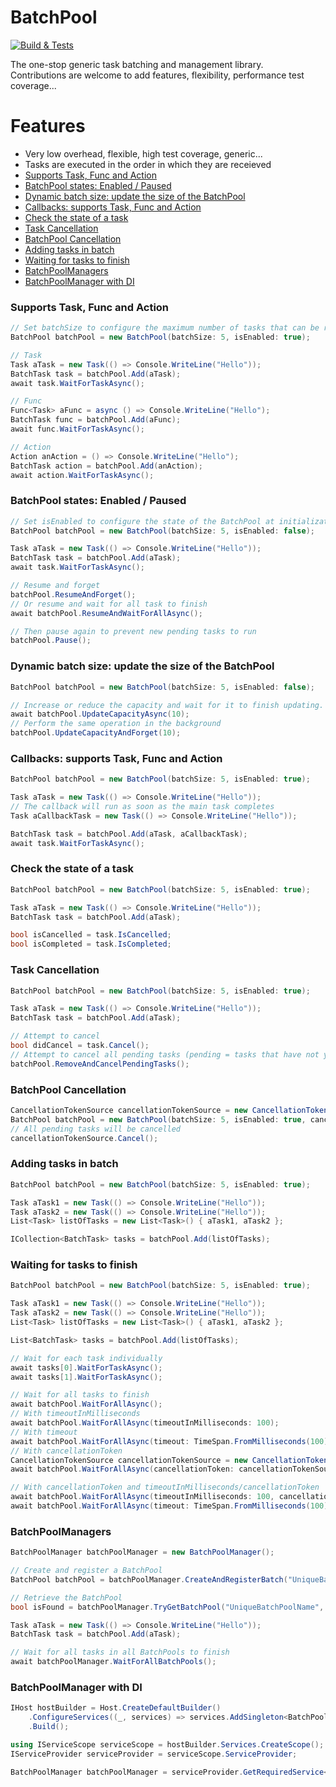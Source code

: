 # BatchPool

[![Build & Tests](https://github.com/heathbm/BatchPool/actions/workflows/dotnet.yml/badge.svg)](https://github.com/heathbm/BatchPool/actions/workflows/dotnet.yml)

The one-stop generic task batching and management library.  
Contributions are welcome to add features, flexibility, performance test coverage...  

# Features

- Very low overhead, flexible, high test coverage, generic...
- Tasks are executed in the order in which they are receieved  
- [Supports Task, Func and Action](#supports-task--func-and-action)
- [BatchPool states: Enabled / Paused](#batchpool-states--enabled---paused)
- [Dynamic batch size: update the size of the BatchPool](#dynamic-batch-size--update-the-size-of-the-batchpool)
- [Callbacks: supports Task, Func and Action](#callbacks--supports-task--func-and-action)
- [Check the state of a task](#check-the-state-of-a-task)
- [Task Cancellation](#task-cancellation)
- [BatchPool Cancellation](#batchpool-cancellation)
- [Adding tasks in batch](#adding-tasks-in-batch)
- [Waiting for tasks to finish](#waiting-for-tasks-to-finish)
- [BatchPoolManagers](#batchpoolmanagers)
- [BatchPoolManager with DI](#batchpoolmanager-with-di)

### Supports Task, Func and Action

```C#
// Set batchSize to configure the maximum number of tasks that can be run concurrently
BatchPool batchPool = new BatchPool(batchSize: 5, isEnabled: true);

// Task
Task aTask = new Task(() => Console.WriteLine("Hello"));
BatchTask task = batchPool.Add(aTask);
await task.WaitForTaskAsync();

// Func
Func<Task> aFunc = async () => Console.WriteLine("Hello");
BatchTask func = batchPool.Add(aFunc);
await func.WaitForTaskAsync();

// Action
Action anAction = () => Console.WriteLine("Hello");
BatchTask action = batchPool.Add(anAction);
await action.WaitForTaskAsync();
```

### BatchPool states: Enabled / Paused

```C#
// Set isEnabled to configure the state of the BatchPool at initialization
BatchPool batchPool = new BatchPool(batchSize: 5, isEnabled: false);

Task aTask = new Task(() => Console.WriteLine("Hello"));
BatchTask task = batchPool.Add(aTask);
await task.WaitForTaskAsync();

// Resume and forget
batchPool.ResumeAndForget();
// Or resume and wait for all task to finish
await batchPool.ResumeAndWaitForAllAsync();

// Then pause again to prevent new pending tasks to run
batchPool.Pause();
```

### Dynamic batch size: update the size of the BatchPool

```C#
BatchPool batchPool = new BatchPool(batchSize: 5, isEnabled: false);

// Increase or reduce the capacity and wait for it to finish updating. (The BatchPool will need to wait if a reduction is requested while it is currently processing)
await batchPool.UpdateCapacityAsync(10);
// Perform the same operation in the background
batchPool.UpdateCapacityAndForget(10);
```

### Callbacks: supports Task, Func and Action

```C#
BatchPool batchPool = new BatchPool(batchSize: 5, isEnabled: true);

Task aTask = new Task(() => Console.WriteLine("Hello"));
// The callback will run as soon as the main task completes
Task aCallbackTask = new Task(() => Console.WriteLine("Hello"));

BatchTask task = batchPool.Add(aTask, aCallbackTask);
await task.WaitForTaskAsync();
```

### Check the state of a task

```C#
BatchPool batchPool = new BatchPool(batchSize: 5, isEnabled: true);

Task aTask = new Task(() => Console.WriteLine("Hello"));
BatchTask task = batchPool.Add(aTask);

bool isCancelled = task.IsCancelled;
bool isCompleted = task.IsCompleted;
```

### Task Cancellation

```C#
BatchPool batchPool = new BatchPool(batchSize: 5, isEnabled: true);

Task aTask = new Task(() => Console.WriteLine("Hello"));
BatchTask task = batchPool.Add(aTask);

// Attempt to cancel
bool didCancel = task.Cancel();
// Attempt to cancel all pending tasks (pending = tasks that have not yet started processing due to the batch size, or the paused state of the BatchPool)
batchPool.RemoveAndCancelPendingTasks();
```

### BatchPool Cancellation

```C#
CancellationTokenSource cancellationTokenSource = new CancellationTokenSource();
BatchPool batchPool = new BatchPool(batchSize: 5, isEnabled: true, cancellationToken: cancellationTokenSource.Token);
// All pending tasks will be cancelled
cancellationTokenSource.Cancel();
```

### Adding tasks in batch

```C#
BatchPool batchPool = new BatchPool(batchSize: 5, isEnabled: true);

Task aTask1 = new Task(() => Console.WriteLine("Hello"));
Task aTask2 = new Task(() => Console.WriteLine("Hello"));
List<Task> listOfTasks = new List<Task>() { aTask1, aTask2 };

ICollection<BatchTask> tasks = batchPool.Add(listOfTasks);
```

### Waiting for tasks to finish

```C#
BatchPool batchPool = new BatchPool(batchSize: 5, isEnabled: true);

Task aTask1 = new Task(() => Console.WriteLine("Hello"));
Task aTask2 = new Task(() => Console.WriteLine("Hello"));
List<Task> listOfTasks = new List<Task>() { aTask1, aTask2 };

List<BatchTask> tasks = batchPool.Add(listOfTasks);

// Wait for each task individually
await tasks[0].WaitForTaskAsync();
await tasks[1].WaitForTaskAsync();

// Wait for all tasks to finish
await batchPool.WaitForAllAsync();
// With timeoutInMilliseconds
await batchPool.WaitForAllAsync(timeoutInMilliseconds: 100);
// With timeout
await batchPool.WaitForAllAsync(timeout: TimeSpan.FromMilliseconds(100));
// With cancellationToken
CancellationTokenSource cancellationTokenSource = new CancellationTokenSource();
await batchPool.WaitForAllAsync(cancellationToken: cancellationTokenSource.Token);

// With cancellationToken and timeoutInMilliseconds/cancellationToken
await batchPool.WaitForAllAsync(timeoutInMilliseconds: 100, cancellationTokenSource.Token);
await batchPool.WaitForAllAsync(timeout: TimeSpan.FromMilliseconds(100), cancellationTokenSource.Token);
```

### BatchPoolManagers

```C#
BatchPoolManager batchPoolManager = new BatchPoolManager();

// Create and register a BatchPool
BatchPool batchPool = batchPoolManager.CreateAndRegisterBatch("UniqueBatchPoolName", batchSize: 5, isEnabled: true);

// Retrieve the BatchPool
bool isFound = batchPoolManager.TryGetBatchPool("UniqueBatchPoolName", out BatchPool retrievedBatchPool);

Task aTask = new Task(() => Console.WriteLine("Hello"));
BatchTask task = batchPool.Add(aTask);

// Wait for all tasks in all BatchPools to finish
await batchPoolManager.WaitForAllBatchPools();
```

### BatchPoolManager with DI

```C#
IHost hostBuilder = Host.CreateDefaultBuilder()
    .ConfigureServices((_, services) => services.AddSingleton<BatchPoolManager>())
    .Build();

using IServiceScope serviceScope = hostBuilder.Services.CreateScope();
IServiceProvider serviceProvider = serviceScope.ServiceProvider;

BatchPoolManager batchPoolManager = serviceProvider.GetRequiredService<BatchPoolManager>();
```
